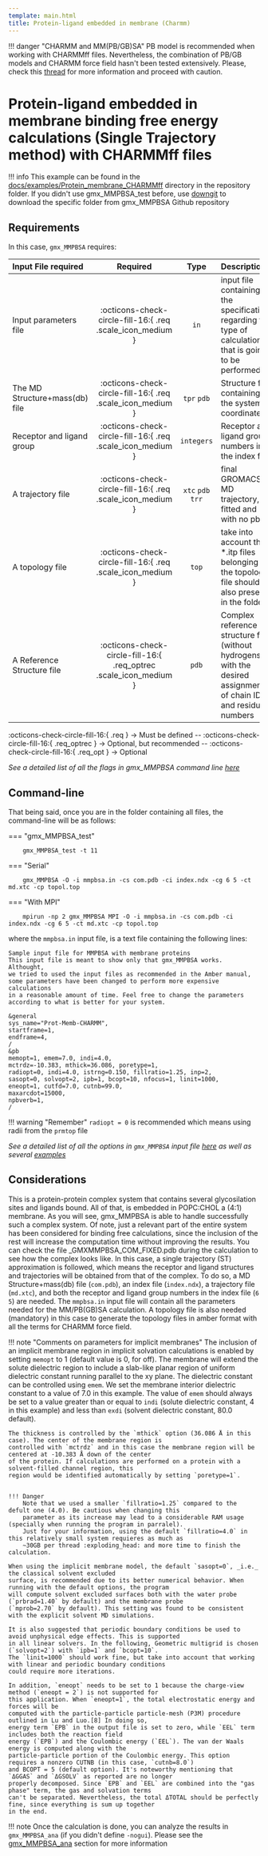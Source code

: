 ```yaml
---
template: main.html
title: Protein-ligand embedded in membrane (Charmm)
---
```


!!! danger "CHARMM and MM(PB/GB)SA"
    PB model is recommended when working with CHARMMff files. Nevertheless, the combination of PB/GB models and 
    CHARMM force field hasn't been tested extensively. Please, check this [thread][1] for more information and 
    proceed with caution.

# Protein-ligand embedded in membrane binding free energy calculations (Single Trajectory method) with CHARMMff files

!!! info
    This example can be found in the [docs/examples/Protein_membrane_CHARMMff][6] directory in the repository folder. If you didn't 
    use gmx_MMPBSA_test before, use [downgit](https://downgit.github.io/#/home) to download the specific folder from 
    gmx_MMPBSA Github repository

## Requirements

In this case, `gmx_MMPBSA` requires:

| Input File required            | Required |           Type             | Description |
|:-------------------------------|:--------:|:--------------------------:|:-------------------------------------------------------------------------------------------------------------|
| Input parameters file          | :octicons-check-circle-fill-16:{ .req .scale_icon_medium } |           `in`             | input file containing all the specifications regarding the type of calculation that is going to be performed |
| The MD Structure+mass(db) file | :octicons-check-circle-fill-16:{ .req .scale_icon_medium } |    `tpr` `pdb`     | Structure file containing the system coordinates|
| Receptor and ligand group      | :octicons-check-circle-fill-16:{ .req .scale_icon_medium } |        `integers`          | Receptor and ligand group numbers in the index file |
| A trajectory file              | :octicons-check-circle-fill-16:{ .req .scale_icon_medium } | `xtc` `pdb` `trr` | final GROMACS MD trajectory, fitted and with no pbc.|
| A topology file                | :octicons-check-circle-fill-16:{ .req .scale_icon_medium } |           `top`            | take into account that *.itp files belonging to the topology file should be also present in the folder       |
| A Reference Structure file     | :octicons-check-circle-fill-16:{ .req_optrec .scale_icon_medium } |           `pdb`            |  Complex reference structure file (without hydrogens) with the desired assignment of chain ID and residue numbers       |
              
:octicons-check-circle-fill-16:{ .req } -> Must be defined -- :octicons-check-circle-fill-16:{ .req_optrec } -> 
Optional, but recommended -- :octicons-check-circle-fill-16:{ .req_opt } -> Optional

_See a detailed list of all the flags in gmx_MMPBSA command line [here][2]_

## Command-line
That being said, once you are in the folder containing all files, the command-line will be as follows:

=== "gmx_MMPBSA_test"

        gmx_MMPBSA_test -t 11

=== "Serial"

        gmx_MMPBSA -O -i mmpbsa.in -cs com.pdb -ci index.ndx -cg 6 5 -ct md.xtc -cp topol.top

=== "With MPI"

        mpirun -np 2 gmx_MMPBSA MPI -O -i mmpbsa.in -cs com.pdb -ci index.ndx -cg 6 5 -ct md.xtc -cp topol.top

where the `mmpbsa.in` input file, is a text file containing the following lines:

``` linenums="1"
Sample input file for MMPBSA with membrane proteins
This input file is meant to show only that gmx_MMPBSA works. Althought,
we tried to used the input files as recommended in the Amber manual,
some parameters have been changed to perform more expensive calculations
in a reasonable amount of time. Feel free to change the parameters 
according to what is better for your system.

&general
sys_name="Prot-Memb-CHARMM",
startframe=1,
endframe=4,
/
&pb
memopt=1, emem=7.0, indi=4.0,
mctrdz=-10.383, mthick=36.086, poretype=1,
radiopt=0, indi=4.0, istrng=0.150, fillratio=1.25, inp=2,
sasopt=0, solvopt=2, ipb=1, bcopt=10, nfocus=1, linit=1000,
eneopt=1, cutfd=7.0, cutnb=99.0,
maxarcdot=15000,
npbverb=1,
/
```

!!! warning "Remember"
    `radiopt = 0` is recommended which means using radii from the `prmtop` file

_See a detailed list of all the options in `gmx_MMPBSA` input file [here][3] as well as several [examples][4]_

## Considerations
This is a protein-protein complex system that contains several glycosilation sites and ligands bound. All of that, is 
embedded in POPC:CHOL a (4:1) membrane. As you will see, gmx_MMPBSA is able to handle successfully such a complex system.
Of note, just a relevant part of the entire system has been considered for binding free calculations, since the 
inclusion of the rest will increase the computation time without improving the results. You can check the file 
_GMXMMPBSA_COM_FIXED.pdb during the calculation to see how the complex looks like. In this case, a single trajectory 
(ST) approximation is followed, which means the receptor and ligand structures and trajectories will be obtained 
from that of the complex. To do so, a MD Structure+mass(db) file (`com.pdb`), an index file (`index.ndx`), a trajectory 
file (`md.xtc`), and both the receptor and ligand group numbers in the index file (`6 5`) are needed. The `mmpbsa.in` 
input file will contain all the parameters needed for the MM/PB(GB)SA calculation. A topology file is also needed 
(mandatory) in this case to generate the topology files in amber format with all the terms for CHARMM force field.

!!! note "Comments on parameters for implicit membranes"
    The inclusion of an implicit membrane region in implicit solvation calculations is enabled by setting 
    `memopt` to 1 (default value is 0, for off). The membrane will extend the solute dielectric region to include a 
    slab-like planar region of uniform dielectric constant running parallel to the xy plane. The dielectric constant 
    can be controlled using `emem`. We set the membrane interior dielectric constant to a value of 7.0 in this example. 
    The value of `emem` should always be set to a value greater than or equal to `indi` (solute dielectric constant, 
    4 in this example) and less than `exdi` (solvent dielectric constant, 80.0 default). 

    The thickness is controlled by the `mthick` option (36.086 Å in this case). The center of the membrane region is 
    controlled with `mctrdz` and in this case the membrane region will be centered at -10.383 Å down of the center 
    of the protein. If calculations are performed on a protein with a solvent-filled channel region, this 
    region would be identified automatically by setting `poretype=1`.

    
    !!! Danger
        Note that we used a smaller `fillratio=1.25` compared to the defult one (4.0). Be cautious when changing this 
        parameter as its increase may lead to a considerable RAM usage (specially when running the program in parralel). 
        Just for your information, using the default `fillratio=4.0` in this relatively small system requieres as much as 
        ~30GB per thread :exploding_head: and more time to finish the calculation.
    
    When using the implicit membrane model, the default `sasopt=0`, _i.e._ the classical solvent excluded
    surface, is recommended due to its better numerical behavior. When running with the default options, the program 
    will compute solvent excluded surfaces both with the water probe (`prbrad=1.40` by default) and the membrane probe
    (`mprob=2.70` by default). This setting was found to be consistent with the explicit solvent MD simulations. 

    It is also suggested that periodic boundary conditions be used to avoid unphysical edge effects. This is supported 
    in all linear solvers. In the following, Geometric multigrid is chosen (`solvopt=2`) with `ipb=1` and `bcopt=10`.
    The `linit=1000` should work fine, but take into account that working with linear and periodic boundary conditions 
    could require more iterations.

    In addition, `eneopt` needs to be set to 1 because the charge-view method (`eneopt = 2`) is not supported for 
    this application. When `eneopt=1`, the total electrostatic energy and forces will be 
    computed with the particle-particle particle-mesh (P3M) procedure outlined in Lu and Luo.[8] In doing so, 
    energy term `EPB` in the output file is set to zero, while `EEL` term includes both the reaction field 
    energy (`EPB`) and the Coulombic energy (`EEL`). The van der Waals energy is computed along with the 
    particle-particle portion of the Coulombic energy. This option requires a nonzero CUTNB (in this case, `cutnb=8.0`) 
    and BCOPT = 5 (default option). It's noteworthy mentioning that `ΔGGAS` and `ΔGSOLV` as reported are no longer 
    properly decomposed. Since `EPB` and `EEL` are combined into the "gas phase" term, the gas and solvation terms 
    can't be separated. Nevertheless, the total ΔTOTAL should be perfectly fine, since everything is sum up together 
    in the end.

!!! note
    Once the calculation is done, you can analyze the results in `gmx_MMPBSA_ana` (if you didn't define `-nogui`). 
    Please see the [gmx_MMPBSA_ana][5] section for more information


  [1]: http://archive.ambermd.org/201508/0382.html 
  [2]: ../../gmx_MMPBSA_command-line.md#gmx_mmpbsa-command-line
  [3]: ../../input_file.md#the-input-file
  [4]: ../../input_file.md#sample-input-files
  [5]: ../../analyzer.md#gmx_mmpbsa_ana-the-analyzer-tool
  [6]: https://github.com/Valdes-Tresanco-MS/gmx_MMPBSA/tree/master/docs/examples/Protein_membrane_CHARMMff
  [7]: ../gmx_MMPBSA_test.md#gmx_mmpbsa_test-command-line